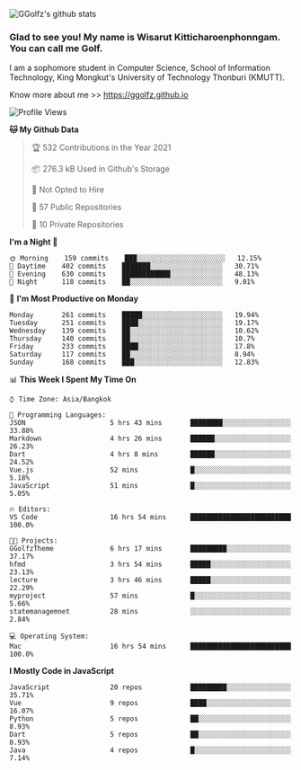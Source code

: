 ![GGolfz's github stats](https://github-readme-stats.vercel.app/api?username=ggolfz&count_private=true&show_icons=true&theme=radical)

### Glad to see you! My name is Wisarut Kitticharoenphonngam. You can call me Golf.

I am a sophomore student in Computer Science, School of Information Technology, King Mongkut's University of Technology Thonburi (KMUTT).

Know more about me >> https://ggolfz.github.io

<!--START_SECTION:waka-->
![Profile Views](http://img.shields.io/badge/Profile%20Views-38-blue)

**🐱 My Github Data** 

> 🏆 532 Contributions in the Year 2021
 > 
> 📦 276.3 kB Used in Github's Storage 
 > 
> 🚫 Not Opted to Hire
 > 
> 📜 57 Public Repositories 
 > 
> 🔑 10 Private Repositories  
 > 
**I'm a Night 🦉** 

```text
🌞 Morning    159 commits    ███░░░░░░░░░░░░░░░░░░░░░░   12.15% 
🌆 Daytime    402 commits    ███████░░░░░░░░░░░░░░░░░░   30.71% 
🌃 Evening    630 commits    ████████████░░░░░░░░░░░░░   48.13% 
🌙 Night      118 commits    ██░░░░░░░░░░░░░░░░░░░░░░░   9.01%

```
📅 **I'm Most Productive on Monday** 

```text
Monday       261 commits    █████░░░░░░░░░░░░░░░░░░░░   19.94% 
Tuesday      251 commits    ████░░░░░░░░░░░░░░░░░░░░░   19.17% 
Wednesday    139 commits    ██░░░░░░░░░░░░░░░░░░░░░░░   10.62% 
Thursday     140 commits    ██░░░░░░░░░░░░░░░░░░░░░░░   10.7% 
Friday       233 commits    ████░░░░░░░░░░░░░░░░░░░░░   17.8% 
Saturday     117 commits    ██░░░░░░░░░░░░░░░░░░░░░░░   8.94% 
Sunday       168 commits    ███░░░░░░░░░░░░░░░░░░░░░░   12.83%

```


📊 **This Week I Spent My Time On** 

```text
⌚︎ Time Zone: Asia/Bangkok

💬 Programming Languages: 
JSON                     5 hrs 43 mins       ████████░░░░░░░░░░░░░░░░░   33.88% 
Markdown                 4 hrs 26 mins       ██████░░░░░░░░░░░░░░░░░░░   26.23% 
Dart                     4 hrs 8 mins        ██████░░░░░░░░░░░░░░░░░░░   24.52% 
Vue.js                   52 mins             █░░░░░░░░░░░░░░░░░░░░░░░░   5.18% 
JavaScript               51 mins             █░░░░░░░░░░░░░░░░░░░░░░░░   5.05%

🔥 Editors: 
VS Code                  16 hrs 54 mins      █████████████████████████   100.0%

🐱‍💻 Projects: 
GGolfzTheme              6 hrs 17 mins       █████████░░░░░░░░░░░░░░░░   37.17% 
hfmd                     3 hrs 54 mins       █████░░░░░░░░░░░░░░░░░░░░   23.13% 
lecture                  3 hrs 46 mins       █████░░░░░░░░░░░░░░░░░░░░   22.29% 
myproject                57 mins             █░░░░░░░░░░░░░░░░░░░░░░░░   5.66% 
statemanagemnet          28 mins             ░░░░░░░░░░░░░░░░░░░░░░░░░   2.84%

💻 Operating System: 
Mac                      16 hrs 54 mins      █████████████████████████   100.0%

```

**I Mostly Code in JavaScript** 

```text
JavaScript               20 repos            █████████░░░░░░░░░░░░░░░░   35.71% 
Vue                      9 repos             ████░░░░░░░░░░░░░░░░░░░░░   16.07% 
Python                   5 repos             ██░░░░░░░░░░░░░░░░░░░░░░░   8.93% 
Dart                     5 repos             ██░░░░░░░░░░░░░░░░░░░░░░░   8.93% 
Java                     4 repos             █░░░░░░░░░░░░░░░░░░░░░░░░   7.14%

```



<!--END_SECTION:waka-->
